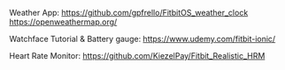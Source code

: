 Weather App: https://github.com/gpfrello/FitbitOS_weather_clock
              https://openweathermap.org/

Watchface Tutorial & Battery gauge: https://www.udemy.com/fitbit-ionic/

Heart Rate Monitor: https://github.com/KiezelPay/Fitbit_Realistic_HRM